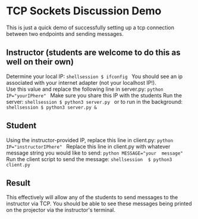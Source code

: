 # TCP Sockets Discussion Demo
This is just a quick demo of successfully setting up a tcp connection 
between two endpoints and sending messages.
## Instructor (students are welcome to do this as well on their own)
Determine your local IP: ```shellsession $ ifconfig ``` You should see 
an ip associated with your internet adapter (not your localhost IP!).  
Use this value and replace the following line in server.py: ```python 
IP="yourIPhere" ``` Make sure you share this IP with the students Run 
the server: ```shellsession $ python3 server.py ``` or to run in the 
background: ```shellsession $ python3 server.py & ```
## Student
Using the instructor-provided IP, replace this line in client.py: 
```python IP="instructorIPhere" ``` Replace this line in client.py with 
whatever message string you would like to send: ```python MESSAGE="your 
message" ``` Run the client script to send the message: ```shellsession 
$ python3 client.py ```
## Result
This effectively will allow any of the students to send messages to the 
instructor via TCP.  You should be able to see these messages being 
printed on the projector via the instructor's terminal.
